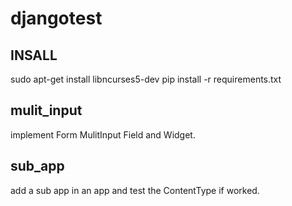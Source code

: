 djangotest
==========

INSALL
------
sudo apt-get install libncurses5-dev
pip install -r requirements.txt



mulit_input
-----------
implement Form MulitInput Field and Widget.


sub_app 
-------
add a sub app in an app and test the ContentType if worked.


